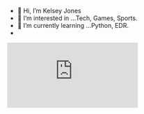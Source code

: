 - 👋 Hi,  I’m Kelsey Jones
- 👀 I’m interested in ...Tech, Games, Sports.
- 🌱 I’m currently learning ...Python, EDR.
- 
<iframe src="https://tryhackme.com/api/v2/badges/public-profile?userPublicId=695824" style='border:none;'></iframe>
<!---
Kels-bit/Kels-bit is a ✨ special ✨ repository because its `README.md` (this file) appears on your GitHub profile.
You can click the Preview link to take a look at your changes.
--->
